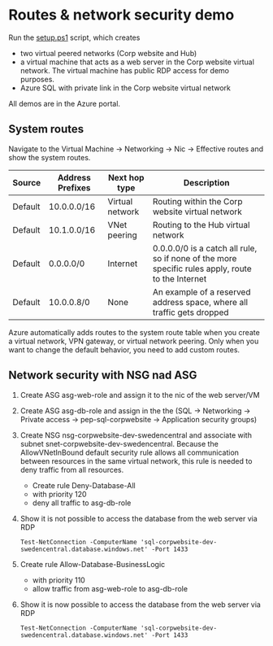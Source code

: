 # Routes & network security demo

Run the [setup.ps1](setup.ps1) script, which creates 

- two virtual peered networks (Corp website and Hub)
- a virtual machine that acts as a web server in the Corp website virtual network. The virtual machine has public RDP access for demo purposes.
- Azure SQL with private link in the Corp website virtual network

All demos are in the Azure portal.

## System routes

Navigate to the Virtual Machine -> Networking -> Nic -> Effective routes and show the system routes.

| Source | Address Prefixes | Next hop type | Description |
|---|---|---|---|
| Default | 10.0.0.0/16 | Virtual network | Routing within the Corp website virtual network |
| Default | 10.1.0.0/16 | VNet peering | Routing to the Hub virtual network |
| Default | 0.0.0.0/0 | Internet | 0.0.0.0/0 is a catch all rule, so if none of the more specific rules apply, route to the Internet |
| Default | 10.0.0.8/0 | None | An example of a reserved address space, where all traffic gets dropped |

Azure automatically adds routes to the system route table when you create a virtual network, VPN gateway, or virtual network peering. Only when you want to change the default behavior, you need to add custom routes.

## Network security with NSG nad ASG

1. Create ASG asg-web-role and assign it to the nic of the web server/VM
1. Create ASG asg-db-role and assign in the the (SQL -> Networking -> Private access -> pep-sql-corpwebsite -> Application security groups)
1. Create NSG nsg-corpwebsite-dev-swedencentral and associate with subnet snet-corpwebsite-dev-swedencentral. Because the AllowVNetInBound default security rule allows all communication between resources in the same virtual network, this rule is needed to deny traffic from all resources.
    - Create rule Deny-Database-All
    - with priority 120
    - deny all traffic to asg-db-role
1. Show it is not possible to access the database from the web server via RDP

    `Test-NetConnection -ComputerName 'sql-corpwebsite-dev-swedencentral.database.windows.net' -Port 1433`
1. Create rule Allow-Database-BusinessLogic
    - with priority 110
    - allow traffic from asg-web-role to asg-db-role
1. Show it is now possible to access the database from the web server via RDP

    `Test-NetConnection -ComputerName 'sql-corpwebsite-dev-swedencentral.database.windows.net' -Port 1433`
